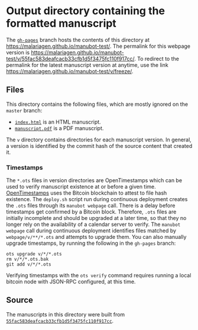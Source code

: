 # Output directory containing the formatted manuscript

The [`gh-pages`](https://github.com/malariagen/manubot-test/tree/gh-pages) branch hosts the contents of this directory at <https://malariagen.github.io/manubot-test/>.
The permalink for this webpage version is <https://malariagen.github.io/manubot-test/v/55fac583deafcacb33cfb1d5f3475fc110f917cc/>.
To redirect to the permalink for the latest manuscript version at anytime, use the link <https://malariagen.github.io/manubot-test/v/freeze/>.

## Files

This directory contains the following files, which are mostly ignored on the `master` branch:

+ [`index.html`](index.html) is an HTML manuscript.
+ [`manuscript.pdf`](manuscript.pdf) is a PDF manuscript.

The `v` directory contains directories for each manuscript version.
In general, a version is identified by the commit hash of the source content that created it.

### Timestamps

The `*.ots` files in version directories are OpenTimestamps which can be used to verify manuscript existence at or before a given time.
[OpenTimestamps](https://opentimestamps.org/) uses the Bitcoin blockchain to attest to file hash existence.
The `deploy.sh` script run during continuous deployment creates the `.ots` files through its `manubot webpage` call.
There is a delay before timestamps get confirmed by a Bitcoin block.
Therefore, `.ots` files are initially incomplete and should be upgraded at a later time, so that they no longer rely on the availability of a calendar server to verify.
The `manubot webpage` call during continuous deployment identifies files matched by `webpage/v/**/*.ots` and attempts to upgrade them.
You can also manually upgrade timestamps, by running the following in the `gh-pages` branch:

```shell
ots upgrade v/*/*.ots
rm v/*/*.ots.bak
git add v/*/*.ots
```

Verifying timestamps with the `ots verify` command requires running a local bitcoin node with JSON-RPC configured, at this time.

## Source

The manuscripts in this directory were built from
[`55fac583deafcacb33cfb1d5f3475fc110f917cc`](https://github.com/malariagen/manubot-test/commit/55fac583deafcacb33cfb1d5f3475fc110f917cc).
